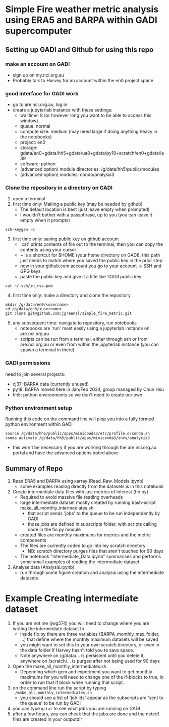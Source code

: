 # Simple Fire weather metric analysis using ERA5 and BARPA within GADI supercomputer

## Setting up GADI and Github for using this repo

### make an account on GADI
- sign up on my.nci.org.au
- Probably talk to Harvey for an account within the en0 project space

### good interface for GADI work
- go to are.nci.org.au, log in
- create a jupyterlab instance with these settings:
    - walltime: 8 (or however long you want to be able to access this window)
    - queue: normal
    - compute size: medium (may need large if doing anything heavy in the notebooks)
    - project: en0
    - storage: gdata/en0+gdata/hh5+gdata/ua8+gdata/py18+scratch/en0+gdata/ia39
    - software: python
    - (advanced option) module directories: /g/data/hh5/public/modules
    - (advanced option) modules: conda/analysis3


### Clone the repository in a directory on GADI
1. open a terminal
2. first time only: Making a public key (may be needed by github)
    - The default location is best (just leave empty when prompted)
    - I wouldn't bother with a passphrase, up to you (you can leave it empty when it prompts)
```
ssh-keygen -o
```
3. first time only: saving public key on github account
    - 'cat' prints contents of file out to the terminal, then you can copy the contents using your cursor
    - ~ is a shortcut for $HOME (your home directory on GADI), this path just needs to match where you saved the public key in the prior step
    - now in your github.com account you go to your account -> SSH and GPG keys
    - paste the public key and give it a title like 'GADI public key'
```
cat ~/.ssh/id_rsa.pub
```
4. first time only: make a directory and clone the repository
```
mkdir /g/data/en0/<username>
cd /g/data/en0/<username>
git clone git@github.com:jgreensl/simple_fire_metric.git
```
5. any subsequent time: navigate to repository, run notebooks
    - notebooks are 'run' most easily using a jupyterlab instance on are.nci.org.au
    - scripts can be run from a terminal, either through ssh or from are.nci.org.au or even from within the jupyterlab instance (you can spawn a terminal in there)

### GADI permissions
need to join several projects:
- cj37: BARRA data (currently unused)
- py18: BARPA moved here in Jan/Feb 2024, group managed by Chun Hsu
- hh5: python environments so we don't need to create our own

### Python environment setup

Running this code on the command line will plop you into a fully formed python environment within GADI
```
source /g/data/hh5/public/apps/miniconda3/etc/profile.d/conda.sh
conda activate /g/data/hh5/public/apps/miniconda3/envs/analysis3
```
- this won't be necessary if you are working through the are.nci.org.au portal and have the advanced options noted above

## Summary of Repo

1. Read ERA5 and BARPA using xarray (Read_Raw_Models.ipynb)
    - some examples reading directly from the datasets is in this notebook
3. Create intermediate data files with just metrics of interest (fio.py)
      - Required to avoid massive file reading overheads
      - large intermediate dataset mostly created by running bash-script make_all_monthly_intermediates.sh
          - that script sends 'jobs' to the queue to be run independently by GADI
          - those jobs are defined in subscripts folder, with scripts calling code in the fio.py module
      - created files are monthly maximums for metrics and the metric components
      - The files are currently coded to go into my scratch directory
          - NB: scratch directory purges files that aren't touched for 90 days
      - The notebook "Intermediate_Data.ipynb" summarises and performs some small examples of reading the intermediate dataset
4. Analyse data (Analysis.ipynb)
    - run through some figure creation and analysis using the intermediate datasets


# Example Creating intermediate dataset
1. If you are not me (jwg574) you will need to change where you are writing the intermediate dataset to
    - inside fio.py there are three variables (BARPA_monthly_max_folder, ...) that define where the monthly maximum datasets will be saved
    - you might want to set this to your own scratch directory, or even in the data folder if Harvey hasn't told you to save space.
    - Note anywhere on /g/data/... is persistent until you delete it, anywhere on /scratch/... is purged after not being used for 90 days
3. Open the make_all_monthly_intermediates.sh
    - Depending which gcm and experiment you want to get monthly maximums for you will need to change one of the if-blocks to true, in order to run that if block when running that script.
4. on the command line run the script by typing `./make_all_monthly_intermediates.sh`
    - you should see a list of 'job ids' appear as the subscripts are 'sent to the queue' to be run by GADI
5. you can type `qstat` to see what jobs you are running on GADI
6. after a few hours, you can check that the jobs are done and the netcdf files are created in your outputdir
